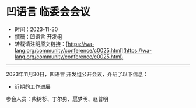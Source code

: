 # 凹语言 临委会会议

- 时间：2023-11-30
- 撰稿：凹语言 开发组
- 转载请注明原文链接：[https://wa-lang.org/community/conference/c0025.html](https://wa-lang.org/community/conference/c0025.html)

---

2023年11月30日，凹语言 开发组公开会议，介绍了以下信息：

- 近期的工作进展

参会人员：柴树杉、丁尔男、扈梦明、赵普明
